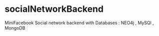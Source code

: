 # socialNetworkBackend
MiniFacebook Social network backend with Databases : NEO4j , MySQl , MongoDB
